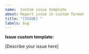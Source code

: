```yaml
---
name:  Custom issue template
about: Report issue in custom format
title: "[ISSUE] "
labels: bug
---
```


**Issue custom template:**

[Describe your issue here] 
